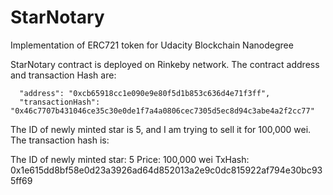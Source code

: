 # StarNotary
Implementation of ERC721 token for Udacity Blockchain Nanodegree

StarNotary contract is deployed on Rinkeby network.
The contract address and transaction Hash are: 

      "address": "0xcb65918cc1e090e9e80f5d1b853c636d4e71f3ff",
      "transactionHash": "0x46c7707b431046ce35c30e0de1f7a4a0806cec7305d5ec8d94c3abe4a2f2cc77"

The ID of newly minted star is 5, and I am trying to sell it for 100,000 wei. The transaction hash is:

The ID of newly minted star: 5
Price:                       100,000 wei
TxHash:                      0x1e615dd8bf58e0d23a3926ad64d852013a2e9c0dc815922af794e30bc935ff69
